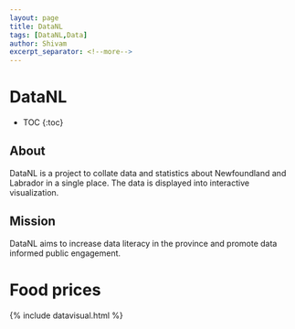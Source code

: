 ```yaml
---
layout: page
title: DataNL
tags: [DataNL,Data]
author: Shivam
excerpt_separator: <!--more-->
---
```

# DataNL
* TOC
{:toc}
## About
DataNL is a project to collate data and statistics about Newfoundland and Labrador in a single place. The data is displayed into interactive visualization.
## Mission
DataNL aims to increase data literacy in the province and promote data informed public engagement.

# Food prices

{% include datavisual.html %}
